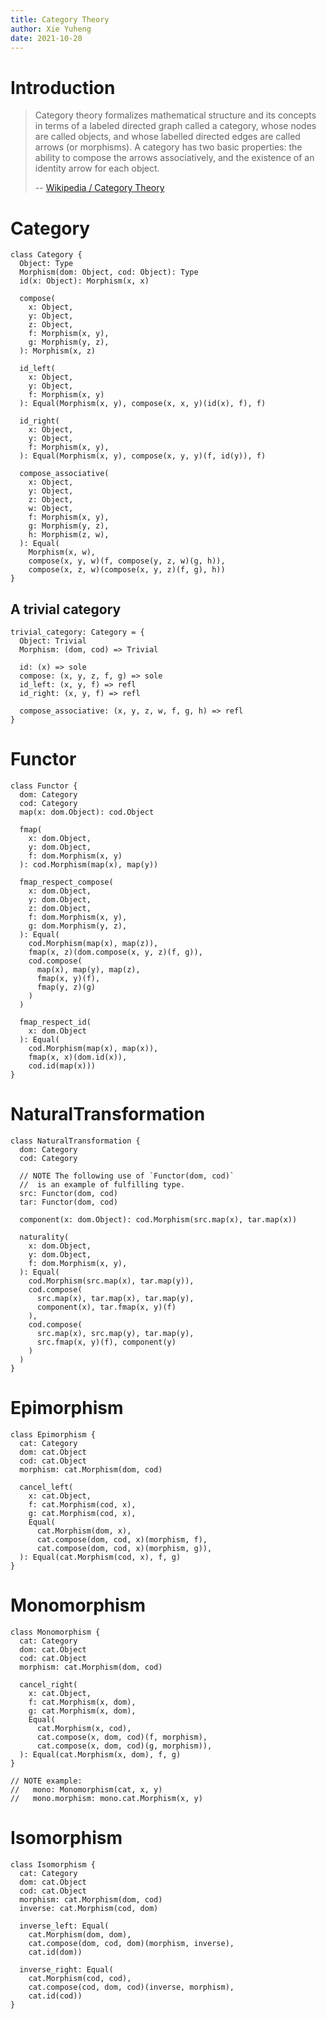 ```yaml
---
title: Category Theory
author: Xie Yuheng
date: 2021-10-20
---
```


# Introduction

> Category theory formalizes mathematical structure and its concepts in
> terms of a labeled directed graph called a category, whose nodes are
> called objects, and whose labelled directed edges are called arrows
> (or morphisms). A category has two basic properties: the ability to
> compose the arrows associatively, and the existence of an identity
> arrow for each object.
>
> -- [Wikipedia / Category Theory](https://en.wikipedia.org/wiki/Category_theory)

# Category

``` cicada
class Category {
  Object: Type
  Morphism(dom: Object, cod: Object): Type
  id(x: Object): Morphism(x, x)

  compose(
    x: Object,
    y: Object,
    z: Object,
    f: Morphism(x, y),
    g: Morphism(y, z),
  ): Morphism(x, z)

  id_left(
    x: Object,
    y: Object,
    f: Morphism(x, y)
  ): Equal(Morphism(x, y), compose(x, x, y)(id(x), f), f)

  id_right(
    x: Object,
    y: Object,
    f: Morphism(x, y),
  ): Equal(Morphism(x, y), compose(x, y, y)(f, id(y)), f)

  compose_associative(
    x: Object,
    y: Object,
    z: Object,
    w: Object,
    f: Morphism(x, y),
    g: Morphism(y, z),
    h: Morphism(z, w),
  ): Equal(
    Morphism(x, w),
    compose(x, y, w)(f, compose(y, z, w)(g, h)),
    compose(x, z, w)(compose(x, y, z)(f, g), h))
}
```

## A trivial category

``` cicada
trivial_category: Category = {
  Object: Trivial
  Morphism: (dom, cod) => Trivial

  id: (x) => sole
  compose: (x, y, z, f, g) => sole
  id_left: (x, y, f) => refl
  id_right: (x, y, f) => refl

  compose_associative: (x, y, z, w, f, g, h) => refl
}
```

# Functor

``` cicada
class Functor {
  dom: Category
  cod: Category
  map(x: dom.Object): cod.Object

  fmap(
    x: dom.Object,
    y: dom.Object,
    f: dom.Morphism(x, y)
  ): cod.Morphism(map(x), map(y))

  fmap_respect_compose(
    x: dom.Object,
    y: dom.Object,
    z: dom.Object,
    f: dom.Morphism(x, y),
    g: dom.Morphism(y, z),
  ): Equal(
    cod.Morphism(map(x), map(z)),
    fmap(x, z)(dom.compose(x, y, z)(f, g)),
    cod.compose(
      map(x), map(y), map(z),
      fmap(x, y)(f),
      fmap(y, z)(g)
    )
  )

  fmap_respect_id(
    x: dom.Object
  ): Equal(
    cod.Morphism(map(x), map(x)),
    fmap(x, x)(dom.id(x)),
    cod.id(map(x)))
}
```

# NaturalTransformation

``` cicada
class NaturalTransformation {
  dom: Category
  cod: Category

  // NOTE The following use of `Functor(dom, cod)`
  //  is an example of fulfilling type.
  src: Functor(dom, cod)
  tar: Functor(dom, cod)

  component(x: dom.Object): cod.Morphism(src.map(x), tar.map(x))

  naturality(
    x: dom.Object,
    y: dom.Object,
    f: dom.Morphism(x, y),
  ): Equal(
    cod.Morphism(src.map(x), tar.map(y)),
    cod.compose(
      src.map(x), tar.map(x), tar.map(y),
      component(x), tar.fmap(x, y)(f)
    ),
    cod.compose(
      src.map(x), src.map(y), tar.map(y),
      src.fmap(x, y)(f), component(y)
    )
  )
}
```

# Epimorphism

``` cicada
class Epimorphism {
  cat: Category
  dom: cat.Object
  cod: cat.Object
  morphism: cat.Morphism(dom, cod)

  cancel_left(
    x: cat.Object,
    f: cat.Morphism(cod, x),
    g: cat.Morphism(cod, x),
    Equal(
      cat.Morphism(dom, x),
      cat.compose(dom, cod, x)(morphism, f),
      cat.compose(dom, cod, x)(morphism, g)),
  ): Equal(cat.Morphism(cod, x), f, g)
}
```

# Monomorphism

``` cicada
class Monomorphism {
  cat: Category
  dom: cat.Object
  cod: cat.Object
  morphism: cat.Morphism(dom, cod)

  cancel_right(
    x: cat.Object,
    f: cat.Morphism(x, dom),
    g: cat.Morphism(x, dom),
    Equal(
      cat.Morphism(x, cod),
      cat.compose(x, dom, cod)(f, morphism),
      cat.compose(x, dom, cod)(g, morphism)),
  ): Equal(cat.Morphism(x, dom), f, g)
}

// NOTE example:
//   mono: Monomorphism(cat, x, y)
//   mono.morphism: mono.cat.Morphism(x, y)
```

# Isomorphism

``` cicada
class Isomorphism {
  cat: Category
  dom: cat.Object
  cod: cat.Object
  morphism: cat.Morphism(dom, cod)
  inverse: cat.Morphism(cod, dom)

  inverse_left: Equal(
    cat.Morphism(dom, dom),
    cat.compose(dom, cod, dom)(morphism, inverse),
    cat.id(dom))

  inverse_right: Equal(
    cat.Morphism(cod, cod),
    cat.compose(cod, dom, cod)(inverse, morphism),
    cat.id(cod))
}
```
